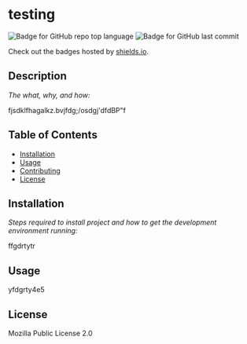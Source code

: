 # testing
   ![Badge for GitHub repo top language](https://img.shields.io/github/languages/top/jfkdghdfgfkdjgsdfg/vfdhfghfgjhghjghkjhk,fghert656456?style=flat&logo=appveyor) ![Badge for GitHub last commit](https://img.shields.io/github/last-commit/jfkdghdfgfkdjgsdfg/vfdhfghfgjhghjghkjhk,fghert656456?style=flat&logo=appveyor)
   
   Check out the badges hosted by [shields.io](https://shields.io/).
   
   
   ## Description 
   
   *The what, why, and how:* 
   
   fjsdklfhagalkz.bvjfdg;/osdgj'dfdBP"f
   ## Table of Contents
   * [Installation](#installation)
   * [Usage](#installation)
   * [Contributing](#contribute)
   * [License](#license)
   
   ## Installation
   
   *Steps required to install project and how to get the development environment running:*
   
   ffgdrtytr
   
   ## Usage
   
   yfdgrty4e5
   
   ## License
   
   Mozilla Public License 2.0
   
   
